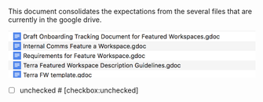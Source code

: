 This document consolidates the expectations from the several files that are currently in the google drive.

![Current documents in the drive](Terra_Documents.png)

* [ ] unchecked # [checkbox:unchecked]
